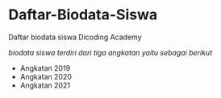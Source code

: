 # Daftar-Biodata-Siswa

Daftar biodata siswa Dicoding Academy

*biodata siswa terdiri dari tiga angkatan yaitu sebagai berikut*

- Angkatan 2019 
- Angkatan 2020 
- Angkatan 2021
